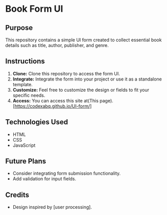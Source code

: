 # Book Form UI

## Purpose
This repository contains a simple UI form created to collect essential book details such as title, author, publisher, and genre.

## Instructions
1. **Clone:** Clone this repository to access the form UI.
2. **Integrate:** Integrate the form into your project or use it as a standalone template.
3. **Customize:** Feel free to customize the design or fields to fit your specific needs.
4. **Access:** You can access this site at(This page).[https://codexabq.github.io/UI-form/]

## Technologies Used
- HTML
- CSS
- JavaScript 

## Future Plans
- Consider integrating form submission functionality.
- Add validation for input fields.

## Credits
- Design inspired by [user processing].

